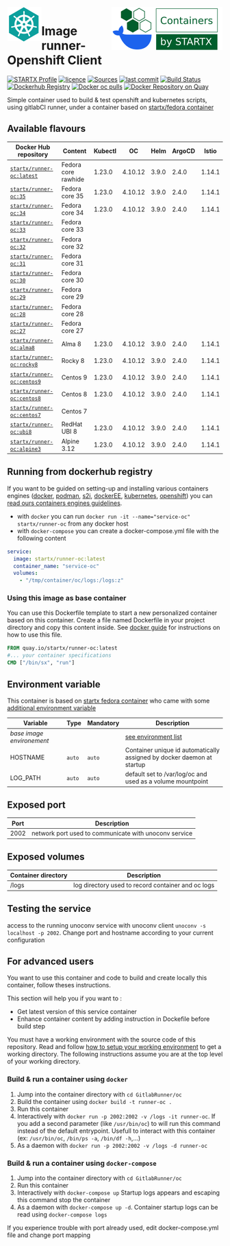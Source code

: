<img align="left" src="https://raw.githubusercontent.com/startxfr/docker-images/master/docs/img/runner-oc.svg?sanitize=true">
<img align="right" src="https://raw.githubusercontent.com/startxfr/docker-images/master/.gitlab/img/logo-small.svg?sanitize=true">

# Image runner-Openshift Client

[![STARTX Profile](https://img.shields.io/badge/provider-startx-green.svg)](https://github.com/startxfr) [![licence](https://img.shields.io/github/license/startxfr/docker-images.svg)](https://gitlab.com/startx1/containers) [![Sources](https://img.shields.io/badge/startxfr-docker--images-blue.svg)](https://gitlab.com/startx1/containers/tree/master/GitlabRunner/oc/) [![last commit](https://img.shields.io/github/last-commit/startxfr/docker-images.svg)](https://gitlab.com/startx1/containers) [![Build Status](https://travis-ci.org/startxfr/docker-images.svg?branch=master)](https://travis-ci.org/startxfr/docker-images) [![Dockerhub Registry](https://img.shields.io/docker/build/startx/runner-oc.svg)](https://hub.docker.com/r/startx/runner-oc) [![Docker oc pulls](https://img.shields.io/docker/pulls/startx/runner-oc)](https://hub.docker.com/r/startx/runner-oc) [![Docker Repository on Quay](https://quay.io/repository/startx/oc/status "Docker Repository on Quay")](https://quay.io/repository/startx/oc)

Simple container used to build & test openshift and kubernetes scripts, using gitlabCI runner, under a container
based on [startx/fedora container](https://hub.docker.com/r/startx/fedora)

## Available flavours

| Docker Hub repository                                                   | Content             | Kubectl | OC      | Helm  | ArgoCD | Istio  |
| ----------------------------------------------------------------------- | ------------------- | ------- | ------- | ----- | ------ | ------ |
| [`startx/runner-oc:latest`](https://hub.docker.com/r/startx/runner-oc)  | Fedora core rawhide | 1.23.0  | 4.10.12 | 3.9.0 | 2.4.0  | 1.14.1 |
| [`startx/runner-oc:35`](https://hub.docker.com/r/startx/runner-oc)      | Fedora core 35      | 1.23.0  | 4.10.12 | 3.9.0 | 2.4.0  | 1.14.1 |
| [`startx/runner-oc:34`](https://hub.docker.com/r/startx/runner-oc)      | Fedora core 34      | 1.23.0  | 4.10.12 | 3.9.0 | 2.4.0  | 1.14.1 |
| [`startx/runner-oc:33`](https://hub.docker.com/r/startx/runner-oc)      | Fedora core 33      |         |         |
| [`startx/runner-oc:32`](https://hub.docker.com/r/startx/runner-oc)      | Fedora core 32      |         |         |
| [`startx/runner-oc:31`](https://hub.docker.com/r/startx/runner-oc)      | Fedora core 31      |         |         |
| [`startx/runner-oc:30`](https://hub.docker.com/r/startx/runner-oc)      | Fedora core 30      |         |         |
| [`startx/runner-oc:29`](https://hub.docker.com/r/startx/runner-oc)      | Fedora core 29      |         |         |
| [`startx/runner-oc:28`](https://hub.docker.com/r/startx/runner-oc)      | Fedora core 28      |         |         |
| [`startx/runner-oc:27`](https://hub.docker.com/r/startx/runner-oc)      | Fedora core 27      |         |         |
| [`startx/runner-oc:alma8`](https://hub.docker.com/r/startx/runner-oc)   | Alma 8              | 1.23.0  | 4.10.12 | 3.9.0 | 2.4.0  | 1.14.1 |
| [`startx/runner-oc:rocky8`](https://hub.docker.com/r/startx/runner-oc)  | Rocky 8             | 1.23.0  | 4.10.12 | 3.9.0 | 2.4.0  | 1.14.1 |
| [`startx/runner-oc:centos9`](https://hub.docker.com/r/startx/runner-oc) | Centos 9           | 1.23.0  | 4.10.12 | 3.9.0 | 2.4.0  | 1.14.1 |
| [`startx/runner-oc:centos8`](https://hub.docker.com/r/startx/runner-oc) | Centos 8            | 1.23.0  | 4.10.12 | 3.9.0 | 2.4.0  | 1.14.1 |
| [`startx/runner-oc:centos7`](https://hub.docker.com/r/startx/runner-oc) | Centos 7            |         |         |
| [`startx/runner-oc:ubi8`](https://hub.docker.com/r/startx/runner-oc)    | RedHat UBI 8        | 1.23.0  | 4.10.12 | 3.9.0 | 2.4.0  | 1.14.1 |
| [`startx/runner-oc:alpine3`](https://hub.docker.com/r/startx/runner-oc) | Alpine 3.12         | 1.23.0  | 4.10.12 | 3.9.0 | 2.4.0  | 1.14.1 |

## Running from dockerhub registry

If you want to be guided on setting-up and installing various containers engines
([docker](https://github.com/startxfr/containers-engines/blob/master/Docker.md),
[podman](https://github.com/startxfr/containers-engines/blob/master/Podman.md),
[s2i](https://github.com/startxfr/containers-engines/blob/master/S2I.md),
[dockerEE](https://github.com/startxfr/containers-engines/blob/master/DockerEE.md),
[kubernetes](https://github.com/startxfr/containers-engines/blob/master/Kubernetes.md),
[openshift](https://github.com/startxfr/containers-engines/blob/master/Openshift.md))
you can [read ours containers engines guidelines](https://github.com/startxfr/containers-engines).

- with `docker` you can run `docker run -it --name="service-oc" startx/runner-oc` from any docker host
- with `docker-compose` you can create a docker-compose.yml file with the following content

```YAML
service:
  image: startx/runner-oc:latest
  container_name: "service-oc"
  volumes:
    - "/tmp/container/oc/logs:/logs:z"
```

### Using this image as base container

You can use this Dockerfile template to start a new personalized container based on this container. Create a file named Dockerfile in your project directory and copy this content inside. See [docker guide](http://docs.docker.com/engine/reference/builder/) for instructions on how to use this file.

```Dockerfile
FROM quay.io/startx/runner-oc:latest
#... your container specifications
CMD ["/bin/sx", "run"]
```

## Environment variable

This container is based on [startx fedora container](https://hub.docker.com/r/startx/fedora) who came with
some [additional environment variable](https://docker-images.readthedocs.io/en/latest/OS/fedora/#environment-variable)

| Variable                       | Type   | Mandatory | Description                                                                                       |
| ------------------------------ | ------ | --------- | ------------------------------------------------------------------------------------------------- |
| <i>base image environement</i> |        |           | [see environment list](https://docker-images.readthedocs.io/en/latest/OS/fedora/#environment-variable) |
| HOSTNAME                       | `auto` | `auto`    | Container unique id automatically assigned by docker daemon at startup                            |
| LOG_PATH                       | `auto` | `auto`    | default set to /var/log/oc and used as a volume mountpoint                                        |

## Exposed port

| Port | Description                                           |
| ---- | ----------------------------------------------------- |
| 2002 | network port used to communicate with unoconv service |

## Exposed volumes

| Container directory | Description                                        |
| ------------------- | -------------------------------------------------- |
| /logs               | log directory used to record container and oc logs |

## Testing the service

access to the running unoconv service with unoconv client `unoconv -s localhost -p 2002`. Change port and hostname according to your current configuration

## For advanced users

You want to use this container and code to build and create locally this container, follow theses instructions.

This section will help you if you want to :

- Get latest version of this service container
- Enhance container content by adding instruction in Dockefile before build step

You must have a working environment with the source code of this repository. Read and follow [how to setup your working environment](https://gitlab.com/startx1/containers#setup-your-working-environment-mandatory) to get a working directory. The following instructions assume you are at the top level of your working directory.

### Build & run a container using `docker`

1. Jump into the container directory with `cd GitlabRunner/oc`
2. Build the container using `docker build -t runner-oc .`
3. Run this container
4. Interactively with `docker run -p 2002:2002 -v /logs -it runner-oc`. If you add a second parameter (like `/usr/bin/oc`) to will run this command instead of the default entrypoint. Usefull to interact with this container (ex: `/usr/bin/oc`, `/bin/ps -a`, `/bin/df -h`,...)
5. As a daemon with `docker run -p 2002:2002 -v /logs -d runner-oc`

### Build & run a container using `docker-compose`

1. Jump into the container directory with `cd GitlabRunner/oc`
2. Run this container
3. Interactively with `docker-compose up` Startup logs appears and escaping this command stop the container
4. As a daemon with `docker-compose up -d`. Container startup logs can be read using `docker-compose logs`

If you experience trouble with port already used, edit docker-compose.yml file and change port mapping
